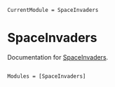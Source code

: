 ```@meta
CurrentModule = SpaceInvaders
```

# SpaceInvaders

Documentation for [SpaceInvaders](https://github.com/LilithHafner/SpaceInvaders.jl).

```@index
```

```@autodocs
Modules = [SpaceInvaders]
```
